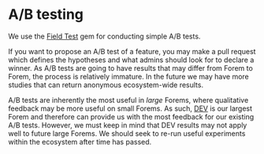 # A/B testing

We use the [Field Test](https://github.com/ankane/field_test) gem for conducting simple A/B tests.

If you want to propose an A/B test of a feature, you may make a pull request which defines the hypotheses and what admins should look for to declare a winner. As A/B tests are going to have results that may differ from Forem to Forem, the process is relatively immature. In the future we may have more studies that can return anonymous ecosystem-wide results.

A/B tests are inherently the most useful in _large_ Forems, where qualitative feedback may be more useful on small Forems. As such, [DEV](https://dev.to) is our largest Forem and therefore can provide us with the most feedback for our existing A/B tests. However, we must keep in mind that DEV results may not apply well to future large Forems. We should seek to re-run useful experiments within the ecosystem after time has passed.
